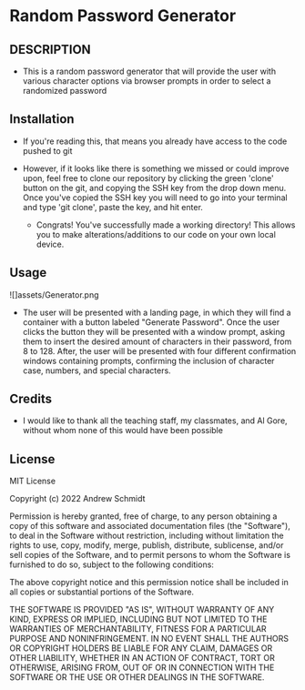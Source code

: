 # Random Password Generator

## DESCRIPTION

- This is a random password generator that will provide the user with various character options via browser prompts in order to select a randomized password

## Installation

- If you're reading this, that means you already have access to the code pushed to git

- However, if it looks like there is something we missed or could improve upon, feel free to clone our repository by clicking the green 'clone' button on the git, and copying the SSH key from the drop down menu. Once you've copied the SSH key you will need to go into your terminal and type 'git clone', paste the key, and hit enter.

  - Congrats! You've successfully made a working directory! This allows you to make alterations/additions to our code on your own local device.

## Usage

![]assets/Generator.png

- The user will be presented with a landing page, in which they will find a container with a button labeled "Generate Password". Once the user clicks the button they will be presented with a window prompt, asking them to insert the desired amount of characters in their password, from 8 to 128. After, the user will be presented with four different confirmation windows containing prompts, confirming the inclusion of character case, numbers, and special characters.

## Credits

- I would like to thank all the teaching staff, my classmates, and Al Gore, without whom none of this would have been possible

## License

MIT License

Copyright (c) 2022 Andrew Schmidt

Permission is hereby granted, free of charge, to any person obtaining a copy
of this software and associated documentation files (the "Software"), to deal
in the Software without restriction, including without limitation the rights
to use, copy, modify, merge, publish, distribute, sublicense, and/or sell
copies of the Software, and to permit persons to whom the Software is
furnished to do so, subject to the following conditions:

The above copyright notice and this permission notice shall be included in all
copies or substantial portions of the Software.

THE SOFTWARE IS PROVIDED "AS IS", WITHOUT WARRANTY OF ANY KIND, EXPRESS OR
IMPLIED, INCLUDING BUT NOT LIMITED TO THE WARRANTIES OF MERCHANTABILITY,
FITNESS FOR A PARTICULAR PURPOSE AND NONINFRINGEMENT. IN NO EVENT SHALL THE
AUTHORS OR COPYRIGHT HOLDERS BE LIABLE FOR ANY CLAIM, DAMAGES OR OTHER
LIABILITY, WHETHER IN AN ACTION OF CONTRACT, TORT OR OTHERWISE, ARISING FROM,
OUT OF OR IN CONNECTION WITH THE SOFTWARE OR THE USE OR OTHER DEALINGS IN THE
SOFTWARE.
